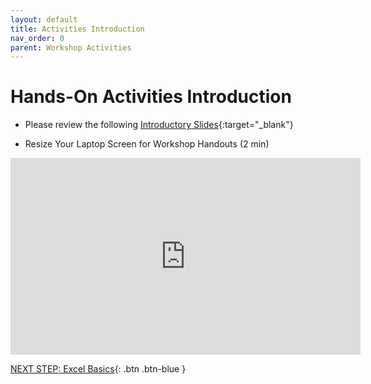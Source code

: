 ```yaml
---
layout: default
title: Activities Introduction
nav_order: 0
parent: Workshop Activities
---
```

# Hands-On Activities Introduction

- Please review the following [Introductory Slides](https://docs.google.com/presentation/d/1rqoqCInbDZALG_yzQbsiMCE_axgmI3e6f7kRXzhU6_E/edit#slide=id.p5){:target="_blank"}

- Resize Your Laptop Screen for Workshop Handouts (2 min)
<iframe width="560" height="315" src="https://www.youtube.com/embed/Igk5hZUfzN0" title="YouTube video player" frameborder="0" allow="accelerometer; autoplay; clipboard-write; encrypted-media; gyroscope; picture-in-picture" allowfullscreen></iframe>

[NEXT STEP: Excel Basics](basics-data-cleaning.html){: .btn .btn-blue }
